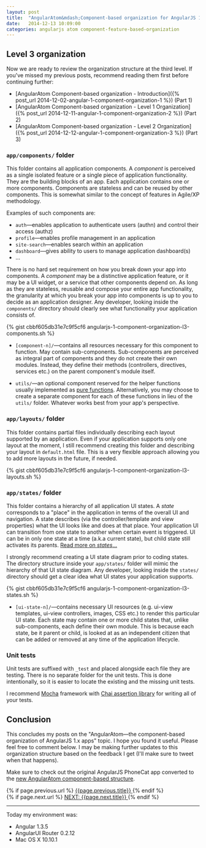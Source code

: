 ```yaml
---
layout: post
title:  "AngularAtom&mdash;Component-based organization for AngularJS 1.x apps (Part&nbsp;4)"
date:   2014-12-13 10:09:00
categories: angularjs atom component-feature-based-organization
---
```


## Level 3 organization

Now we are ready to review the organization structure at the third level.
If you've missed my previous posts, recommend reading them first before
continuing further:

* [AngularAtom Component-based organization - Introduction]({% post_url 2014-12-02-angular-1-component-organization-1 %}) (Part 1)
* [AngularAtom Component-based organization - Level 1 Organization]({% post_url 2014-12-11-angular-1-component-organization-2 %}) (Part 2)
* [AngularAtom Component-based organization - Level 2 Organization]({% post_url 2014-12-12-angular-1-component-organization-3 %}) (Part 3)

### `app/components/` folder

This folder contains all application components. A _component_ is perceived as
a single isolated feature or a single piece of application functionality.
They are the building blocks of an app. Each application contains one or more
components. Components are stateless and can be reused by other components. This is
somewhat similar to the concept of features in Agile/XP methodology.

Examples of such components are:

* `auth`&mdash;enables application to authenticate users (authn) and control their access (authz)
* `profile`&mdash;enables profile management in an application
* `site-search`&mdash;enables search within an application
* `dashboard`&mdash;gives ability to users to manage application dashboard(s)
* ...

<!--more-->

There is no hard set requirement on how you break down your app into components.
A _component_ may be a distinctive application feature, or it
may be a UI widget, or a service that other components depend on. As long as
they are stateless, reusable and compose your entire app functionality, the
granularity at which you break your app into components is up to you to decide
as an application designer. Any developer, looking inside the `components/`
directory should clearly see what functionality your application consists of.

{% gist cbbf605db31e7c9f5cf6 angularjs-1-component-organization-l3-components.sh %}

* `[component-n]/`&mdash;contains all resources necessary for this component to
function. May contain sub-components. Sub-components are perceived as integral
part of components and they do not create their own
modules. Instead, they define their methods (controllers, directives, services etc.)
on the parent component's module itself.

* `utils/`&mdash;an optional component reserved for the helper functions usually
implemented as [pure functions](http://en.wikipedia.org/wiki/Pure_function).
Alternatively, you may choose to create a separate component for each of these
functions in lieu of the `utils/` folder. Whatever works best from your app's
perspective.

### `app/layouts/` folder

This folder contains partial files individually describing each layout supported
by an application. Even if your application supports only one layout at the moment,
I still recommend creating this folder and describing your layout in `default.html`
file. This is a very flexible approach allowing you to add more layouts in the future,
if needed.

{% gist cbbf605db31e7c9f5cf6 angularjs-1-component-organization-l3-layouts.sh %}



### `app/states/` folder

This folder contains a hierarchy of all application UI states.
A _state_ corresponds to a "place" in the application in terms of the overall UI
and navigation. A state describes (via the controller/template and view properties)
what the UI looks like and does at that place. Your application UI can
transition from one state to another when certain event is triggered. UI can be in
only one state at a time (a.k.a current state), but child state still activates its parents.
[Read more on _states_...](https://github.com/angular-ui/ui-router/wiki)

I strongly recommend creating a UI state diagram prior to coding states. The directory
structure inside your `app/states/` folder will mimic the hierarchy of that
UI state diagram. Any developer, looking inside the `states/` directory should
get a clear idea what UI states your application supports.

{% gist cbbf605db31e7c9f5cf6 angularjs-1-component-organization-l3-states.sh %}

* `[ui-state-n]/`&mdash;contains necessary UI resources (e.g. ui-view templates,
ui-view controllers, images, CSS etc.) to render this particular
UI state. Each state may contain one or more child states that, unlike sub-components,
each define their own module. This is because each state, be it parent or child,
is looked at as an independent citizen that can be added or removed
at any time of the application lifecycle.

### Unit tests

Unit tests are suffixed with `_test` and placed alongside each file they are testing.
There is no separate folder for the unit tests. This is done intentionally, so it is easier to locate the existing and the missing unit tests.

I recommend [Mocha](http://mochajs.org/) framework with [Chai assertion library](http://chaijs.com/) for writing all of your tests.

## Conclusion

This concludes my posts on the "AngularAtom&mdash;the component-based organization of
AngularJS 1.x apps" topic. I hope you found it useful. Please feel free to comment below. I may be making further updates to this organization structure based on the feedback I get
(I'll make sure to tweet when that happens).

Make sure to check out the original AngularJS PhoneCat app converted to the [new
AngularAtom component-based structure](https://github.com/demisx/angular-phonecat-components).

<div id="post-navigation" >
  <div class="previous">
    {% if page.previous.url %}
    <a href="{{page.previous.url}}" title="Previous post: {{page.next.title}}">
    <i class="fa fa-lg fa-arrow-circle-left"></i>
    {{page.previous.title}}
    </a>
    {% endif %}
  </div>
  <div class="next">
    {% if page.next.url %}
    <a href="{{page.next.url}}" title="Next post:
    {{page.next.title}}">NEXT: {{page.next.title}} <i class="fa fa-2x fa-arrow-circle-right"></i></a>
    {% endif %}
  </div>
</div>

___

Today my environment was:

- Angular 1.3.5
- AngularUI Router 0.2.12
- Mac OS X 10.10.1
